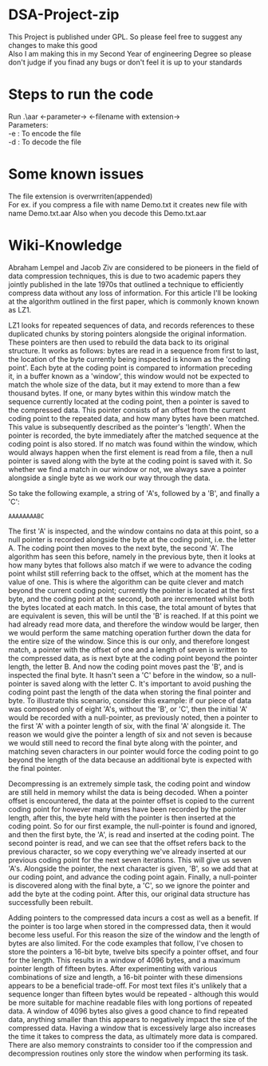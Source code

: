 <!-- INTRO -->
# DSA-Project-zip

This Project is published under GPL. So please feel free to suggest any changes to make this good <br>
Also I am making this in my Second Year of engineering Degree so please don't judge if you finad any bugs or don't feel it is up to your standards

# Steps to run the code
Run .\aar <-parameter-> <-filename with extension-> <br>
Parameters:<br>
-e : To encode the file<br>
-d : To decode the file<br>

# Some known issues
The file extension is overwrriten(appended)<br>
For ex. if you compress a file with name Demo.txt it creates new file with name Demo.txt.aar Also when you decode this Demo.txt.aar

# Wiki-Knowledge

Abraham Lempel and Jacob Ziv are considered to be pioneers in the field of data compression techniques, this is due to two academic papers they jointly published in the late 1970s that outlined a technique to efficiently compress data without any loss of information. For this article I'll be looking at the algorithm outlined in the first paper, which is commonly known known as LZ1.

<!-- End of Wiki shit -->

<!-- Begin what I understand about LZ1 algo -->

LZ1 looks for repeated sequences of data, and records references to these duplicated chunks by storing pointers alongside the original information. These pointers are then used to rebuild the data back to its original structure. It works as follows: bytes are read in a sequence from first to last, the location of the byte currently being inspected is known as the 'coding point'. Each byte at the coding point is compared to information preceding it, in a buffer known as a 'window', this window would not be expected to match the whole size of the data, but it may extend to more than a few thousand bytes. If one, or many bytes within this window match the sequence currently located at the coding point, then a pointer is saved to the compressed data. This pointer consists of an offset from the current coding point to the repeated data, and how many bytes have been matched. This value is subsequently described as the pointer's 'length'. When the pointer is recorded, the byte immediately after the matched sequence at the coding point is also stored. If no match was found within the window, which would always happen when the first element is read from a file, then a null pointer is saved along with the byte at the coding point is saved with it. So whether we find a match in our window or not, we always save a pointer alongside a single byte as we work our way through the data.

So take the following example, a string of 'A's, followed by a 'B', and finally a 'C':

    AAAAAAAABC

The first 'A' is inspected, and the window contains no data at this point, so a null pointer is recorded alongside the byte at the coding point, i.e. the letter A. The coding point then moves to the next byte, the second 'A'. The algorithm has seen this before, namely in the previous byte, then it looks at how many bytes that follows also match if we were to advance the coding point whilst still referring back to the offset, which at the moment has the value of one. This is where the algorithm can be quite clever and match beyond the current coding point; currently the pointer is located at the first byte, and the coding point at the second, both are incremented whilst both the bytes located at each match. In this case, the total amount of bytes that are equivalent is seven, this will be until the 'B' is reached. If at this point we had already read more data, and therefore the window would be larger, then we would perform the same matching operation further down the data for the entire size of the window. Since this is our only, and therefore longest match, a pointer with the offset of one and a length of seven is written to the compressed data, as is next byte at the coding point beyond the pointer length, the letter B. And now the coding point moves past the 'B', and is inspected the final byte. It hasn't seen a 'C' before in the window, so a null-pointer is saved along with the letter C. It's important to avoid pushing the coding point past the length of the data when storing the final pointer and byte. To illustrate this scenario, consider this example: if our piece of data was composed only of eight 'A's, without the 'B', or 'C', then the initial 'A' would be recorded with a null-pointer, as previously noted, then a pointer to the first 'A' with a pointer length of six, with the final 'A' alongside it. The reason we would give the pointer a length of six and not seven is because we would still need to record the final byte along with the pointer, and matching seven characters in our pointer would force the coding point to go beyond the length of the data because an additional byte is expected with the final pointer.

<!-- Decompression aglo explain -->

Decompressing is an extremely simple task, the coding point and window are still held in memory whilst the data is being decoded. When a pointer offset is encountered, the data at the pointer offset is copied to the current coding point for however many times have been recorded by the pointer length, after this, the byte held with the pointer is then inserted at the coding point. So for our first example, the null-pointer is found and ignored, and then the first byte, the 'A', is read and inserted at the coding point. The second pointer is read, and we can see that the offset refers back to the previous character, so we copy everything we've already inserted at our previous coding point for the next seven iterations. This will give us seven 'A's. Alongside the pointer, the next character is given, 'B', so we add that at our coding point, and advance the coding point again. Finally, a null-pointer is discovered along with the final byte, a 'C', so we ignore the pointer and add the byte at the coding point. After this, our original data structure has successfully been rebuilt.

Adding pointers to the compressed data incurs a cost as well as a benefit. If the pointer is too large when stored in the compressed data, then it would become less useful. For this reason the size of the window and the length of bytes are also limited. For the code examples that follow, I've chosen to store the pointers a 16-bit byte, twelve bits specify a pointer offset, and four for the length. This results in a window of 4096 bytes, and a maximum pointer length of fifteen bytes. After experimenting with various combinations of size and length, a 16-bit pointer with these dimensions appears to be a beneficial trade-off. For most text files it's unlikely that a sequence longer than fifteen bytes would be repeated - although this would be more suitable for machine readable files with long portions of repeated data. A window of 4096 bytes also gives a good chance to find repeated data, anything smaller than this appears to negatively impact the size of the compressed data. Having a window that is excessively large also increases the time it takes to compress the data, as ultimately more data is compared. There are also memory constraints to consider too if the compression and decompression routines only store the window when performing its task.
